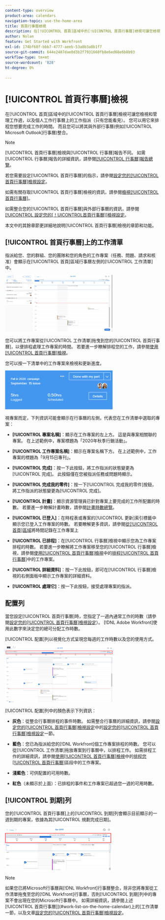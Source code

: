 ```yaml
---
content-type: overview
product-area: calendars
navigation-topic: use-the-home-area
title: 首頁行事曆檢視
description: 在[!UICONTROL 首頁]區域中的[!UICONTROL 首頁行事曆]檢視可讓您檢視和管理工作週，以及個人工作行事曆上的工作指派（只有您能看見）。 您可以用它來排程您想要完成工作的時間。 而且您可以將其與外部行事曆(例如[!UICONTROL Microsoft Outlook]行事曆)整合。
author: Nolan
feature: Get Started with Workfront
exl-id: 174bf68f-bbb7-4777-aeeb-53a0b3a8b1f7
source-git-commit: 644e2487dae0d3b2f7931660fb8e6ed68e6b8b93
workflow-type: tm+mt
source-wordcount: '828'
ht-degree: 0%

---
```


# [!UICONTROL 首頁行事曆]檢視

<!--
<p data-mc-conditions="QuicksilverOrClassic.Draft mode">Updated for QS except for section about expanding a work item in the list--this isn't working yet in QS.</p>
-->

在[!UICONTROL 首頁]區域中的[!UICONTROL 首頁行事曆]檢視可讓您檢視和管理工作週，以及個人工作行事曆上的工作指派（只有您能看見）。 您可以用它來排程您想要完成工作的時間。 而且您可以將其與外部行事曆(例如[!UICONTROL Microsoft Outlook]行事曆)整合。

>[!NOTE]
>
>[!UICONTROL 首頁行事曆]檢視與[!UICONTROL 行事曆]報告不同。 如需[!UICONTROL 行事曆]報告的詳細資訊，請參閱[[!UICONTROL 行事曆]報告總覽](../../../reports-and-dashboards/reports/calendars/calendar-reports-overview.md)。

若您需要設定[!UICONTROL 首頁行事曆]的指示，請參閱[設定您的[!UICONTROL 首頁行事曆]檢視設定](../../../workfront-basics/using-home/using-the-home-area/configure-home-calendar-view.md)。

如需有關存取[!UICONTROL 首頁行事曆]檢視的資訊，請參閱[檢視[!UICONTROL 首頁行事曆]](../../../workfront-basics/using-home/using-the-home-area/view-home-calendar.md)。

如需整合您的[!UICONTROL 首頁行事曆]與外部行事曆的資訊，請參閱[[!UICONTROL 設定您的[！UICONTROL首頁行事曆]]檢視設定](../../../workfront-basics/using-home/using-the-home-area/configure-home-calendar-view.md)。

本文中的其餘章節更詳細地說明[!UICONTROL 首頁行事曆]檢視的章節和功能。

## [!UICONTROL 首頁行事曆]上的工作清單

指派給您、您的群組、您的團隊和您的角色的工作專案（任務、問題、請求和核准）會顯示在[!UICONTROL 首頁]區域行事曆左側的[!UICONTROL 工作清單]中。

![](assets/calview-qs-350x185.png)

您可以將工作專案從[!UICONTROL 工作清單]拖曳到您的[!UICONTROL 首頁行事曆]，以便排程處理工作專案的時間。 若要進一步瞭解排程您的工作，請參閱[使用[!UICONTROL 首頁行事曆]檢視](../../../workfront-basics/using-home/using-the-home-area/use-home-calendar-view.md)。

您可以按一下清單中的工作專案來檢視和更新進度。

![](assets/work-item-cl-350x126.png)

視專案而定，下列資訊可能會顯示在行事曆的左側，代表您在工作清單中選取的專案：

* **[!UICONTROL 專案名稱]**：顯示在工作專案的左上方。 這是與專案相關聯的專案。 在上述範例中，專案標題為「2020年秋季行銷活動」。
* **[!UICONTROL 工作專案名稱]**：顯示在專案名稱下方。 在上述範例中，工作專案的標題為「9月15日專刊」。
* **[!UICONTROL 完成]**：按一下此按鈕，將工作指派的狀態變更為[!UICONTROL 完成]。 此按鈕僅在您被指派任務或問題時顯示。
* **[!UICONTROL 完成我的零件]**：按一下[!UICONTROL 完成我的零件]按鈕，將工作指派的狀態變更為[!UICONTROL 完成]。
* **[!UICONTROL 計畫]**：顯示資源管理員已針對專案上要完成的工作所配置的時數。 若要進一步瞭解計畫時數，請參閱[計畫時數總覽](../../../manage-work/tasks/task-information/planned-hours.md)。

* **[!UICONTROL 已登入]**：在時程表或專案的[!UICONTROL 更新]索引標籤中顯示您已登入工作專案的時數。 若要瞭解更多資訊，請參閱[從[!UICONTROL 首頁]區域](../../../workfront-basics/using-home/using-the-home-area/log-time-on-work-item-in-home.md)將時間記錄在工作專案上

* **[!UICONTROL 已排程]**：在[!UICONTROL 行事曆]檢視中顯示您為工作專案排程的時數。 若要進一步瞭解將工作專案移至您的[!UICONTROL 行事曆]檢視，請參閱[使用[!UICONTROL 首頁行事曆]檢視](../../../workfront-basics/using-home/using-the-home-area/use-home-calendar-view.md)中的[排程[!UICONTROL 首頁行事曆]](../../../workfront-basics/using-home/using-the-home-area/use-home-calendar-view.md#scheduling-work-items-in-home-calendar)中的工作專案。

* **[!UICONTROL 詳細資料]**：按一下此按鈕，即可在[!UICONTROL 行事曆]檢視的右側面板中顯示工作專案的詳細資料。
* **[!UICONTROL 處理它]**：按一下此按鈕，接受處理專案的指派。

## 配置列

當您設定[!UICONTROL 首頁行事曆]時，您指定了一週內通常工作的時數（請參閱[設定您的[!UICONTROL 首頁行事曆]檢視設定](../../../workfront-basics/using-home/using-the-home-area/configure-home-calendar-view.md)）。 [!DNL Adobe Workfront]使用此數字來決定您的總可分配工作時數。

[!UICONTROL 配置]列以視覺化方式呈現您每週的工作時數以及您的使用方式。

![](assets/allocation-bar-qs-350x181.png)

[!UICONTROL 配置]列中的顏色表示下列資訊：

* **灰色**：從整合行事曆排程的事件時數。 如需整合行事曆的詳細資訊，請參閱[設定您的[!UICONTROL 首頁行事曆]檢視設定](../../../workfront-basics/using-home/using-the-home-area/configure-home-calendar-view.md)中的[設定您的[!UICONTROL 首頁行事曆]檢視設定](../../../workfront-basics/using-home/using-the-home-area/configure-home-calendar-view.md#configuring-your-home-calendar-view)一節。

* **藍色**：您已為指派給您的[!DNL Workfront]個工作專案排程的時數。 您可以從[!UICONTROL 工作清單]拖放專案到行事曆中，以排程工作。 如需排程工作的詳細資訊，請參閱[使用[!UICONTROL 首頁行事曆]檢視](../../../workfront-basics/using-home/using-the-home-area/use-home-calendar-view.md)中的[排程您[!UICONTROL 首頁行事曆]](../../../workfront-basics/using-home/using-the-home-area/use-home-calendar-view.md#scheduling-work-items-in-home-calendar)區段中的工作專案。

* **淺藍色**：可供配置的可用時數。
* **紅色**（未顯示於上面）：已排程的事件和工作專案已超過您一週的可用時數。

## [!UICONTROL 到期]列

您的[!UICONTROL 首頁行事曆]上的[!UICONTROL 到期]列會顯示目前顯示的一週到期的專案，依據為其[!UICONTROL 規劃完成日期]。

![](assets/duebar-qs-350x140.png)

>[!NOTE]
>
>如果您已將Microsoft行事曆與[!DNL Workfront]行事曆整合，除非您將專案從工作清單拖曳至您的[!DNL Workfront]行事曆，否則[!UICONTROL 到期]列中的專案不會出現在您的Microsoft行事曆中。 如需詳細資訊，請參閱上述[!UICONTROL 首頁行事曆]](#work-list-on-the-home-calendar)上的[工作清單一節，以及文章[設定您的[!UICONTROL 首頁行事曆]檢視設定](../../../workfront-basics/using-home/using-the-home-area/configure-home-calendar-view.md)。
